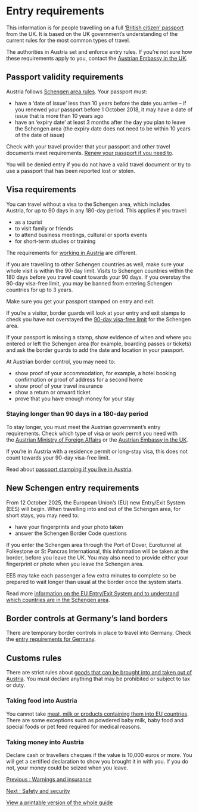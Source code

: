 # Entry requirements

This information is for people travelling on a full [‘British citizen’ passport](https://www.gov.uk/types-of-british-nationality) from the UK. It is based on the UK government’s understanding of the current rules for the most common types of travel.

The authorities in Austria set and enforce entry rules. If you’re not sure how these requirements apply to you, contact the [Austrian Embassy in the UK](https://www.bmeia.gv.at/en/austrian-embassy-london/about-us/map-and-opening-hours/).

## Passport validity requirements

Austria follows [Schengen area rules](https://europa.eu/youreurope/citizens/travel/entry-exit/non-eu-nationals/index_en.htm). Your passport must:

* have a ‘date of issue’ less than 10 years before the date you arrive – if you renewed your passport before 1 October 2018, it may have a date of issue that is more than 10 years ago
* have an ‘expiry date’ at least 3 months after the day you plan to leave the Schengen area (the expiry date does not need to be within 10 years of the date of issue)

Check with your travel provider that your passport and other travel documents meet requirements. [Renew your passport if you need to](https://www.gov.uk/apply-renew-passport).

You will be denied entry if you do not have a valid travel document or try to use a passport that has been reported lost or stolen.

## Visa requirements

You can travel without a visa to the Schengen area, which includes Austria, for up to 90 days in any 180-day period. This applies if you travel:

* as a tourist
* to visit family or friends
* to attend business meetings, cultural or sports events
* for short-term studies or training

The requirements for [working in Austria](https://www.gov.uk/guidance/travel-to-austria-for-work) are different.

If you are travelling to other Schengen countries as well, make sure your whole visit is within the 90-day limit. Visits to Schengen countries within the 180 days before you travel count towards your 90 days. If you overstay the 90-day visa-free limit, you may be banned from entering Schengen countries for up to 3 years.

Make sure you get your passport stamped on entry and exit.

If you’re a visitor, border guards will look at your entry and exit stamps to check you have not overstayed the [90-day visa-free limit](https://www.gov.uk/travel-to-eu-schengen-area) for the Schengen area.

If your passport is missing a stamp, show evidence of when and where you entered or left the Schengen area (for example, boarding passes or tickets) and ask the border guards to add the date and location in your passport.

At Austrian border control, you may need to:

* show proof of your accommodation, for example, a hotel booking confirmation or proof of address for a second home
* show proof of your travel insurance
* show a return or onward ticket
* prove that you have enough money for your stay

### Staying longer than 90 days in a 180-day period

To stay longer, you must meet the Austrian government’s entry requirements. Check which type of visa or work permit you need with the [Austrian Ministry of Foreign Affairs](https://www.bmeia.gv.at/en/travel-stay/entrance-and-residence-in-austria/) or the [Austrian Embassy in the UK](https://www.bmeia.gv.at/en/austrian-embassy-london/travelling-to-austria/entry-requirements-visa-and-immigration/schengen-visa-application-requirements/).

If you’re in Austria with a residence permit or long-stay visa, this does not count towards your 90-day visa-free limit.

Read about [passport stamping if you live in Austria](https://www.gov.uk/guidance/living-in-austria#passports-and-travel).

## New Schengen entry requirements

From 12 October 2025, the European Union’s (EU) new Entry/Exit System (EES) will begin. When travelling into and out of the Schengen area, for short stays, you may need to:

* have your fingerprints and your photo taken
* answer the Schengen Border Code questions

If you enter the Schengen area through the Port of Dover, Eurotunnel at Folkestone or St Pancras International, this information will be taken at the border, before you leave the UK. You may also need to provide either your fingerprint or photo when you leave the Schengen area.

EES may take each passenger a few extra minutes to complete so be prepared to wait longer than usual at the border once the system starts.

Read more [information on the EU Entry/Exit System and to understand which countries are in the Schengen area](https://www.gov.uk/guidance/eu-entryexit-system).

## Border controls at Germany’s land borders

There are temporary border controls in place to travel into Germany. Check the [entry requirements for Germany](https://www.gov.uk/foreign-travel-advice/germany/entry-requirements).

## Customs rules

There are strict rules about [goods that can be brought into and taken out of Austria](https://www.bmf.gv.at/en/topics/customs/travellers/entry-from-non-eu-countries.html). You must declare anything that may be prohibited or subject to tax or duty.

### Taking food into Austria

You cannot take [meat, milk or products containing them into EU countries](https://ec.europa.eu/food/animals/animalproducts/personal_imports_en). There are some exceptions such as powdered baby milk, baby food and special foods or pet feed required for medical reasons.

### Taking money into Austria

Declare cash or travellers cheques if the value is 10,000 euros or more. You will get a certified declaration to show you brought it in with you. If you do not, your money could be seized when you leave.

[Previous
:
Warnings and insurance](/foreign-travel-advice/austria)

[Next
:
Safety and security](/foreign-travel-advice/austria/safety-and-security)

[View a printable version of the whole guide](/foreign-travel-advice/austria/print)